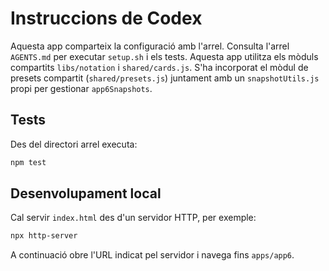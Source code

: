 # Instruccions de Codex

Aquesta app comparteix la configuració amb l'arrel. Consulta l'arrel `AGENTS.md` per executar `setup.sh` i els tests. Aquesta app utilitza els mòduls compartits `libs/notation` i `shared/cards.js`.
S'ha incorporat el mòdul de presets compartit (`shared/presets.js`) juntament amb un `snapshotUtils.js` propi per gestionar `app6Snapshots`.

## Tests
Des del directori arrel executa:
```bash
npm test
```

## Desenvolupament local
Cal servir `index.html` des d'un servidor HTTP, per exemple:
```bash
npx http-server
```
A continuació obre l'URL indicat pel servidor i navega fins `apps/app6`.
